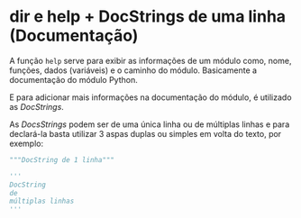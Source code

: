 # dir e help + DocStrings de uma linha (Documentação)

A função `help` serve para exibir as informações de um módulo como, nome, funções, dados (variáveis) e o caminho do módulo. Basicamente a documentação do módulo Python.

E para adicionar mais informações na documentação do módulo, é utilizado as _DocStrings_.

As _DocsStrings_ podem ser de uma única linha ou de múltiplas linhas e para declará-la basta utilizar 3 aspas duplas ou simples em volta do texto, por exemplo:

```python
"""DocString de 1 linha"""

'''
DocString
de 
múltiplas linhas
'''
```